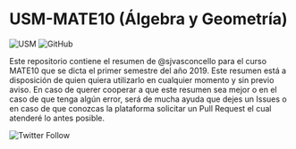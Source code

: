 # USM-MATE10 (Álgebra y Geometría)  
![USM](https://img.shields.io/badge/USM-MATE10-blue.svg?style=for-the-badge) ![GitHub](https://img.shields.io/github/license/sjvasconcello/USM-ICS111.svg?style=for-the-badge)

Este repositorio contiene el resumen de @sjvasconcello para el curso MATE10 que se dicta el primer semestre del año 2019. Este resumen está a disposición de quien quiera utilizarlo en cualquier momento y sin previo aviso. En caso de querer cooperar a que este resumen sea mejor o en el caso de que tenga algún error, será de mucha ayuda que dejes un Issues o en caso de que conozcas la plataforma solicitar un Pull Request el cual atenderé lo antes posible.


![Twitter Follow](https://img.shields.io/twitter/follow/sjvasconcello.svg?style=flat-square)
